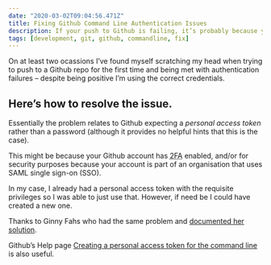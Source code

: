 ```yaml
---
date: "2020-03-02T09:04:56.471Z"
title: Fixing Github Command Line Authentication Issues
description: If your push to Github is failing, it’s probably because you have 2FA turned on in your Github account and should be using a personal access token in place of your password.
tags: [development, git, github, commandline, fix]
---
```

On at least two ocassions I’ve found myself scratching my head when trying to push to a Github repo for the first time and being met with authentication failures – despite being positive I’m using the correct credentials.

Here’s how to resolve the issue.
---

Essentially the problem relates to Github expecting a _personal access token_ rather than a password (although it provides no helpful hints that this is the case).

This might be because your Github account has <abbr title="Two-Factor Authentication">2FA</abbr> enabled, and/or for security purposes because your account is part of an organisation that uses SAML single sign-on (SSO). 

In my case, I already had a personal access token with the requisite privileges so I was able to just use that. However, if need be I could have created a new one.

Thanks to Ginny Fahs who had the same problem and [documented her solution](https://medium.com/@ginnyfahs/github-error-authentication-failed-from-command-line-3a545bfd0ca8).

Github’s Help page [Creating a personal access token for the command line](https://help.github.com/en/github/authenticating-to-github/creating-a-personal-access-token-for-the-command-line) is also useful.
